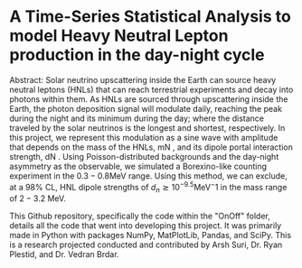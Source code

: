 # A Time-Series Statistical Analysis to model Heavy Neutral Lepton production in the day-night cycle

Abstract:
Solar neutrino upscattering inside the Earth can source heavy neutral leptons (HNLs) that can reach terrestrial experiments and decay into photons within them. As HNLs are sourced through upscattering inside the Earth, the photon deposition signal will modulate daily, reaching the peak during the night and its minimum during the day; where the distance traveled by the solar neutrinos is the longest and shortest, respectively. In this project, we represent this
modulation as a sine wave with amplitude that depends on the mass of the HNLs, mN , and its dipole portal interaction strength, dN . Using Poisson-distributed backgrounds and the day-night asymmetry as the observable, we simulated a Borexino-like counting experiment in the $0.3 − 0.8 \text{MeV}$ range. Using this method, we can exclude, at a $98$% CL, HNL dipole strengths of $d_n \gtrsim 10^{-9.5} \text{MeV}^−1$ in the mass range of $2 − 3.2$ MeV.

This Github repository, specifically the code within the "OnOff" folder, details all the code that went into developing this project. It was primarily made in Python with packages NumPy, MatPlotLib, Pandas, and SciPy. This is a research projected conducted and contributed by Arsh Suri, Dr. Ryan Plestid, and Dr. Vedran Brdar. 

 
